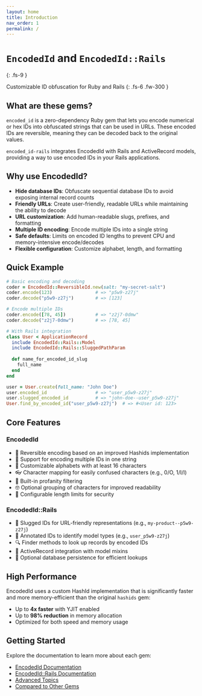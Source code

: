 ```yaml
---
layout: home
title: Introduction
nav_order: 1
permalink: /
---
```


# `EncodedId` and `EncodedId::Rails`
{: .fs-9 }

Customizable ID obfuscation for Ruby and Rails
{: .fs-6 .fw-300 }

## What are these gems?

`encoded_id` is a zero-dependency Ruby gem that lets you encode numerical or hex IDs into obfuscated strings that can be used in URLs. These encoded IDs are reversible, meaning they can be decoded back to the original values.

`encoded_id-rails` integrates EncodedId with Rails and ActiveRecord models, providing a way to use encoded IDs in your Rails applications.

## Why use EncodedId?

- **Hide database IDs**: Obfuscate sequential database IDs to avoid exposing internal record counts
- **Friendly URLs**: Create user-friendly, readable URLs while maintaining the ability to decode
- **URL customization**: Add human-readable slugs, prefixes, and formatting
- **Multiple ID encoding**: Encode multiple IDs into a single string
- **Safe defaults**: Limits on encoded ID lengths to prevent CPU and memory-intensive encode/decodes
- **Flexible configuration**: Customize alphabet, length, and formatting

## Quick Example

```ruby
# Basic encoding and decoding
coder = EncodedId::ReversibleId.new(salt: "my-secret-salt")
coder.encode(123)                # => "p5w9-z27j"
coder.decode("p5w9-z27j")        # => [123]

# Encode multiple IDs
coder.encode([78, 45])           # => "z2j7-0dmw"
coder.decode("z2j7-0dmw")        # => [78, 45]

# With Rails integration
class User < ApplicationRecord
  include EncodedId::Rails::Model
  include EncodedId::Rails::SluggedPathParam
  
  def name_for_encoded_id_slug
    full_name
  end
end

user = User.create(full_name: "John Doe")
user.encoded_id                  # => "user_p5w9-z27j"
user.slugged_encoded_id          # => "john-doe--user_p5w9-z27j"
User.find_by_encoded_id("user_p5w9-z27j")  # => #<User id: 123>
```

## Core Features

### EncodedId

- 🔄 Reversible encoding based on an improved Hashids implementation
- 👥 Support for encoding multiple IDs in one string
- 🔡 Customizable alphabets with at least 16 characters
- 👓 Character mapping for easily confused characters (e.g., 0/O, 1/I/l)
- 🤬 Built-in profanity filtering
- 🤓 Optional grouping of characters for improved readability
- 🥽 Configurable length limits for security

### EncodedId::Rails

- 💅 Slugged IDs for URL-friendly representations (e.g., `my-product--p5w9-z27j`)
- 🔖 Annotated IDs to identify model types (e.g., `user_p5w9-z27j`)
- 🔍 Finder methods to look up records by encoded IDs
- 🚦 ActiveRecord integration with model mixins
- 💾 Optional database persistence for efficient lookups

## High Performance

EncodedId uses a custom HashId implementation that is significantly faster and more memory-efficient than the original `hashids` gem:

- Up to **4x faster** with YJIT enabled
- Up to **98% reduction** in memory allocation
- Optimized for both speed and memory usage

## Getting Started

Explore the documentation to learn more about each gem:

- [EncodedId Documentation](/docs/encoded_id/)
- [EncodedId::Rails Documentation](/docs/encoded_id_rails/)
- [Advanced Topics](/docs/advanced-topics/)
- [Compared to Other Gems](/website/docs/similar/compared-to.md)